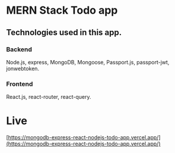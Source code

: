 # MERN Stack Todo app

## Technologies used in this app.

### Backend

Node.js, express, MongoDB, Mongoose, Passport.js, passport-jwt, jonwebtoken.

### Frontend

React.js, react-router, react-query.

# Live

[https://mongodb-express-react-nodejs-todo-app.vercel.app/](https://mongodb-express-react-nodejs-todo-app.vercel.app/)
